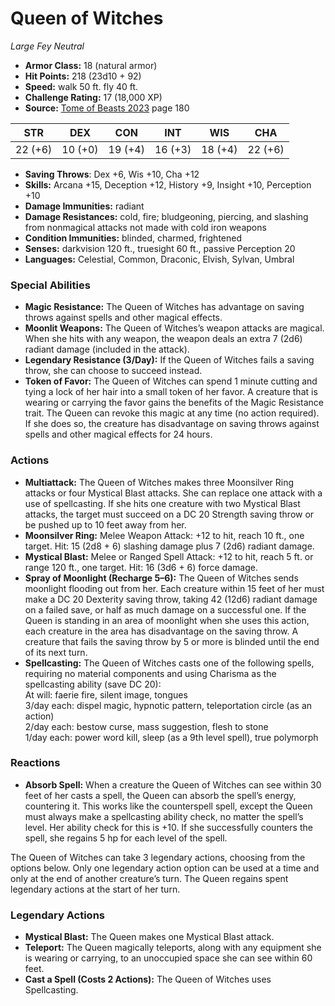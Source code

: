 # Queen of Witches

*Large* *Fey* *Neutral*

- **Armor Class:** 18 (natural armor)
- **Hit Points:** 218 (23d10 + 92)
- **Speed:** walk 50 ft. fly 40 ft.
- **Challenge Rating:** 17 (18,000 XP)
- **Source:** [Tome of Beasts 2023](https://koboldpress.com/kpstore/product/tome-of-beasts-1-2023-edition/) page 180

| STR | DEX | CON | INT | WIS | CHA |
| --- | --- | --- | --- | --- | --- |
| 22 (+6) | 10 (+0) | 19 (+4) | 16 (+3) | 18 (+4) | 22 (+6) |

- **Saving Throws**: Dex +6, Wis +10, Cha +12
- **Skills:** Arcana +15, Deception +12, History +9, Insight +10, Perception +10
- **Damage Immunities:** radiant
- **Damage Resistances:** cold, fire; bludgeoning, piercing, and slashing from nonmagical attacks not made with cold iron weapons
- **Condition Immunities:** blinded, charmed, frightened
- **Senses:** darkvision 120 ft., truesight 60 ft., passive Perception 20
- **Languages:** Celestial, Common, Draconic, Elvish, Sylvan, Umbral

### Special Abilities

- **Magic Resistance:** The Queen of Witches has advantage on saving throws against spells and other magical effects.
- **Moonlit Weapons:** The Queen of Witches’s weapon attacks are magical. When she hits with any weapon, the weapon deals an extra 7 (2d6) radiant damage (included in the attack).
- **Legendary Resistance (3/Day):** If the Queen of Witches fails a saving throw, she can choose to succeed instead.
- **Token of Favor:** The Queen of Witches can spend 1 minute cutting and tying a lock of her hair into a small token of her favor. A creature that is wearing or carrying the favor gains the benefits of the Magic Resistance trait. The Queen can revoke this magic at any time (no action required). If she does so, the creature has disadvantage on saving throws against spells and other magical effects for 24 hours.

### Actions

- **Multiattack:** The Queen of Witches makes three Moonsilver Ring attacks or four Mystical Blast attacks. She can replace one attack with a use of spellcasting. If she hits one creature with two Mystical Blast attacks, the target must succeed on a DC 20 Strength saving throw or be pushed up to 10 feet away from her.
- **Moonsilver Ring:** Melee Weapon Attack: +12 to hit, reach 10 ft., one target. Hit: 15 (2d8 + 6) slashing damage plus 7 (2d6) radiant damage.
- **Mystical Blast:** Melee or Ranged Spell Attack: +12 to hit, reach 5 ft. or range 120 ft., one target. Hit: 16 (3d6 + 6) force damage.
- **Spray of Moonlight (Recharge 5–6):** The Queen of Witches sends moonlight flooding out from her. Each creature within 15 feet of her must make a DC 20 Dexterity saving throw, taking 42 (12d6) radiant damage on a failed save, or half as much damage on a successful one. If the Queen is standing in an area of moonlight when she uses this action, each creature in the area has disadvantage on the saving throw. A creature that fails the saving throw by 5 or more is blinded until the end of its next turn.
- **Spellcasting:** The Queen of Witches casts one of the following spells, requiring no material components and using Charisma as the spellcasting ability (save DC 20):<br>At will: faerie fire, silent image, tongues<br>3/day each: dispel magic, hypnotic pattern, teleportation circle (as an action)<br>2/day each: bestow curse, mass suggestion, flesh to stone<br>1/day each: power word kill, sleep (as a 9th level spell), true polymorph

### Reactions

- **Absorb Spell:** When a creature the Queen of Witches can see within 30 feet of her casts a spell, the Queen can absorb the spell’s energy, countering it. This works like the counterspell spell, except the Queen must always make a spellcasting ability check, no matter the spell’s level. Her ability check for this is +10. If she successfully counters the spell, she regains 5 hp for each level of the spell.

The Queen of Witches can take 3 legendary actions, choosing from the options below. Only one legendary action option can be used at a time and only at the end of another creature’s turn. The Queen regains spent legendary actions at the start of her turn.

### Legendary Actions

- **Mystical Blast:** The Queen makes one Mystical Blast attack.
- **Teleport:** The Queen magically teleports, along with any equipment she is wearing or carrying, to an unoccupied space she can see within 60 feet.
- **Cast a Spell (Costs 2 Actions):** The Queen of Witches uses Spellcasting.
